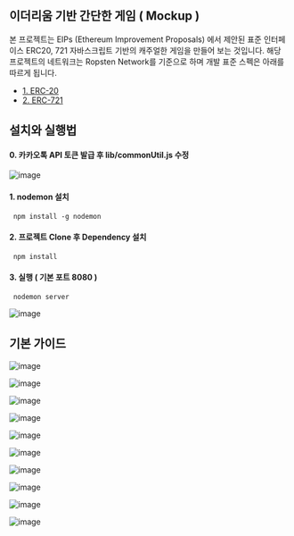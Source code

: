 
## 이더리움 기반 간단한 게임 ( Mockup )

본 프로젝트는 EIPs (Ethereum Improvement Proposals) 에서 제안된 표준 인터페이스 ERC20, 721 자바스크립트 기반의 캐주얼한 게임을 만들어 보는 것입니다. 해당 프로젝트의 네트워크는 Ropsten Network를 기준으로 하며 개발 표준 스펙은 아래를 따르게 됩니다.


- [ 1. ERC-20 ](https://github.com/ethereum/EIPs/blob/master/EIPS/eip-20.md)
- [ 2. ERC-721](https://github.com/ethereum/EIPs/blob/master/EIPS/eip-721.md)


## 설치와 실행법

#### 0. 카카오톡 API 토큰 발급 후 lib/commonUtil.js 수정

![image](https://user-images.githubusercontent.com/27390552/43696506-400fae6e-9979-11e8-9b7d-dd6e294d92f4.png)


#### 1. nodemon 설치
```
 npm install -g nodemon
```

#### 2. 프로젝트 Clone 후  Dependency 설치
```
 npm install
```

#### 3. 실행 ( 기본 포트 8080 )
```
 nodemon server
```
![image](https://user-images.githubusercontent.com/27390552/43696455-0a98cc0c-9979-11e8-951c-debff5f4014a.png)



## 기본 가이드

![image](https://user-images.githubusercontent.com/27390552/43696569-83dd0376-9979-11e8-88b5-a38562aab23e.png)

![image](https://user-images.githubusercontent.com/27390552/43696602-bd3cedf2-9979-11e8-842d-71fa9e03de58.png)

![image](https://user-images.githubusercontent.com/27390552/43696611-d3bac3c4-9979-11e8-8ee6-de148eb32921.png)

![image](https://user-images.githubusercontent.com/27390552/43696637-ed14d404-9979-11e8-864f-2d01fe9bdb6e.png)

![image](https://user-images.githubusercontent.com/27390552/43696643-f2319fd0-9979-11e8-866c-9187989382a3.png)

![image](https://user-images.githubusercontent.com/27390552/43696648-f938b12e-9979-11e8-9765-16553f647970.png)

![image](https://user-images.githubusercontent.com/27390552/43696658-1183c0ac-997a-11e8-9e9c-dd488cb4f61d.png)

![image](https://user-images.githubusercontent.com/27390552/43696664-15ea0994-997a-11e8-92d6-2ac36c28cd44.png)

![image](https://user-images.githubusercontent.com/27390552/43696667-1b642e7c-997a-11e8-844d-4ec678910ccb.png)

![image](https://user-images.githubusercontent.com/27390552/43696674-2002fa6c-997a-11e8-9624-6bfe5cdb51fb.png)
